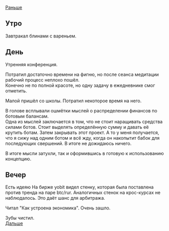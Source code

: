 [Раньше](2020.11.23.md)  
## Утро
Завтракал блинами с вареньем.
## День
Утренняя конференция.

Потратил достаточно времени на фигню, но после сеанса медитации рабочий процесс неплохо пошёл.  
Конечно не по полной красоте, но одну задачу в ежедневнике смог отметить.

Малой пришёл со школы. Потратил некоторое время на него.

В голове всплывали ошмётки мыслей о распределении финансов по ботовым балансам.  
Одна из мыслей заключается в том, что не стоит наращивать средства силами ботов. Стоит выделять определённую сумму и давать её крутить ботам. Затем закрывать этот проект. А то у меня получается, что я сижу над одним ботом и всё жду, когда он накопытит бабок для последующих свершений. В итоге не дожидаюсь ничего.

В итоге мысли затухли, так и оформившись в готовую к использованию концепцию.
## Вечер
Есть идеяю На бирже yobit видел стенку, которая была поставлена против тренда на паре btc/rur.
Аналогичных стенок на крос-курсах не наблюдалось. Это даёт шанс для арбитража.

Читал "Как устроена экономика". Очень зашло.

Зубы чистил.  
[Дальше](2020.11.25.md)
